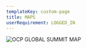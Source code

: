 ```yaml
---
templateKey: custom-page
title: MAPS
userRequirement: LOGGED_IN
---
```

![OCP GLOBAL SUMMIT MAP](/img/ocp21glo_map_fnv.png)
